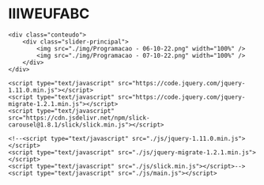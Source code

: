 # IIIWEUFABC
<html>

<head>
    <link rel="stylesheet" type="text/css" href="./css/main.css">
    <link rel="stylesheet" type="text/css" href="//cdn.jsdelivr.net/npm/slick-carousel@1.8.1/slick/slick.css" />
    <title>III Workshop das Engenharias da UFABC</title>

</head>

<body>

    <div class="conteudo">
        <div class="slider-principal">
            <img src="./img/Programacao - 06-10-22.png" width="100%" />
            <img src="./img/Programacao - 07-10-22.png" width="100%" />
        </div>
    </div>

    <script type="text/javascript" src="https://code.jquery.com/jquery-1.11.0.min.js"></script>
    <script type="text/javascript" src="https://code.jquery.com/jquery-migrate-1.2.1.min.js"></script>
    <script type="text/javascript" src="https://cdn.jsdelivr.net/npm/slick-carousel@1.8.1/slick/slick.min.js"></script>

    <!--<script type="text/javascript" src="./js/jquery-1.11.0.min.js"></script>
    <script type="text/javascript" src="./js/jquery-migrate-1.2.1.min.js"></script>
    <script type="text/javascript" src="./js/slick.min.js"></script>-->
    <script type="text/javascript" src="./js/main.js"></script>

</body>

</html>
